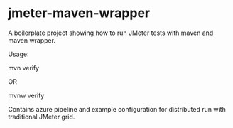 # jmeter-maven-wrapper

A boilerplate project showing how to run JMeter tests with maven and maven wrapper.

Usage:

mvn verify

OR

mvnw verify

Contains azure pipeline and example configuration for distributed run with traditional JMeter grid.
